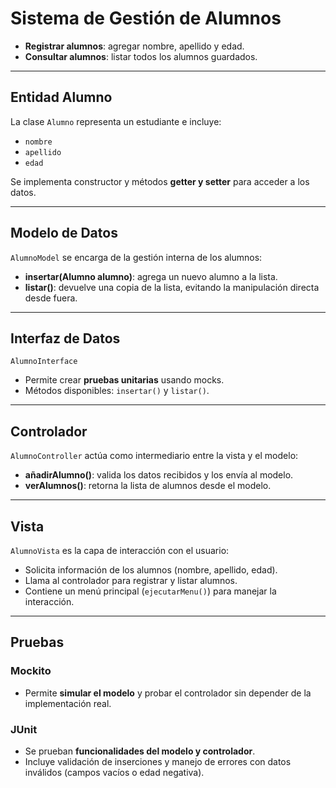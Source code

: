# Sistema de Gestión de Alumnos

- **Registrar alumnos**: agregar nombre, apellido y edad.  
- **Consultar alumnos**: listar todos los alumnos guardados.


---

## Entidad Alumno

La clase `Alumno` representa un estudiante e incluye:

- `nombre`  
- `apellido`  
- `edad`  

Se implementa constructor y métodos **getter y setter** para acceder a los datos.

---

## Modelo de Datos

`AlumnoModel` se encarga de la gestión interna de los alumnos:

- **insertar(Alumno alumno)**: agrega un nuevo alumno a la lista.  
- **listar()**: devuelve una copia de la lista, evitando la manipulación directa desde fuera.

---

## Interfaz de Datos

`AlumnoInterface` 

- Permite crear **pruebas unitarias** usando mocks.  
- Métodos disponibles: `insertar()` y `listar()`.

---

## Controlador

`AlumnoController` actúa como intermediario entre la vista y el modelo:

- **añadirAlumno()**: valida los datos recibidos y los envía al modelo.  
- **verAlumnos()**: retorna la lista de alumnos desde el modelo.

---

## Vista

`AlumnoVista` es la capa de interacción con el usuario:

- Solicita información de los alumnos (nombre, apellido, edad).  
- Llama al controlador para registrar y listar alumnos.  
- Contiene un menú principal (`ejecutarMenu()`) para manejar la interacción.

---

## Pruebas 

### Mockito

- Permite **simular el modelo** y probar el controlador sin depender de la implementación real.  

### JUnit

- Se prueban **funcionalidades del modelo y controlador**.  
- Incluye validación de inserciones y manejo de errores con datos inválidos (campos vacíos o edad negativa).
